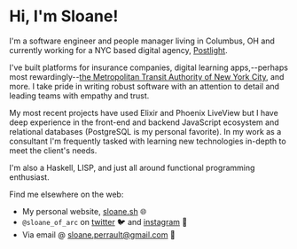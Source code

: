 # Hi, I'm Sloane!

I'm a software engineer and people manager living in Columbus, OH and currently working for a NYC based digital agency, [Postlight][postlight].

I've built platforms for insurance companies, digital learning apps,--perhaps most rewardingly--[the Metropolitan Transit Authority of New York City][mta], and more. I take pride in writing robust software with an attention to detail and leading teams with empathy and trust.

My most recent projects have used Elixir and Phoenix LiveView but I have deep experience in the front-end and backend JavaScript ecosystem and relational databases (PostgreSQL is my personal favorite). In my work as a consultant I'm frequently tasked with learning new technologies in-depth to meet the client's needs.

I'm also a Haskell, LISP, and just all around functional programming enthusiast.

Find me elsewhere on the web:
- My personal website, [sloane.sh][sloane-sh] 🌐
- `@sloane_of_arc` on [twitter][twitter] 🐦 and [instagram][instagram] 📸
- Via email @ <sloane.perrault@gmail.com> 📨


[postlight]: https://postlight.com
[mta]: https://postlight.com/work/mta
[sloane-sh]: https://sloane.sh
[twitter]: https://twitter.com/sloane_of_arc
[instagram]: https://instagram.com/sloane_of_arc
